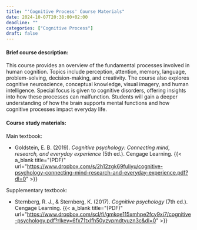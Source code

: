 ```yaml
---
title: "'Cognitive Process' Course Materials"
date: 2024-10-07T20:38:00+02:00
deadline: ""
categories: ["Cognitive Process"]
draft: false
---
```


#### Brief course description:

This course provides an overview of the fundamental processes involved in human cognition. Topics include perception, attention, memory, language, problem-solving, decision-making, and creativity. The course also explores cognitive neuroscience, conceptual knowledge, visual imagery, and human intelligence. Special focus is given to cognitive disorders, offering insights into how these processes can malfunction. Students will gain a deeper understanding of how the brain supports mental functions and how cognitive processes impact everyday life.

#### Course study materials:

Main textbook:

* Goldstein, E. B. (2019). *Cognitive psychology: Connecting mind, research, and everyday experience* (5th ed.). Cengage Learning. {{< a_blank title="(PDF)" url="https://www.dropbox.com/s/2h12zgk69fuliyu/cognitive-psychology-connecting-mind-research-and-everyday-experience.pdf?dl=0" >}}

Supplementary textbook:

* Sternberg, R. J., & Sternberg, K. (2017). *Cognitive psychology* (7th ed.). Cengage Learning. {{< a_blank title="(PDF)" url="https://www.dropbox.com/scl/fi/gmkqe115xmhpe2fcy9xi7/cognitive-psychology.pdf?rlkey=6fx71txlfh50yzvpmdtyuzn3c&dl=0" >}}
